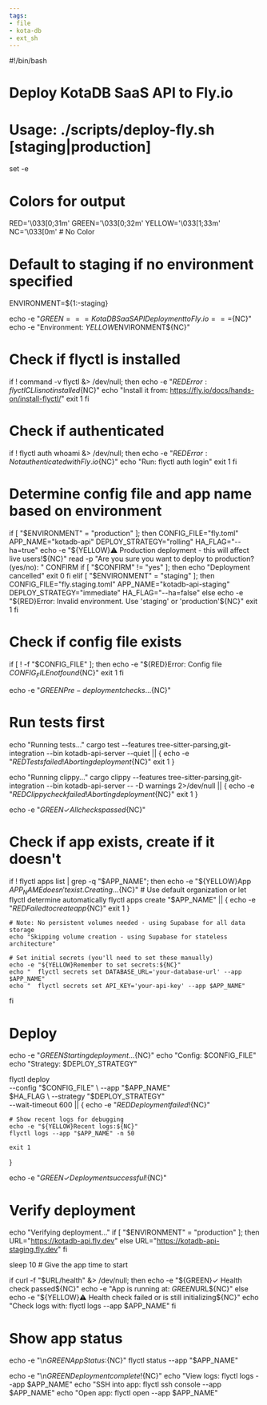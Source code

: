```yaml
---
tags:
- file
- kota-db
- ext_sh
---
```

#!/bin/bash
# Deploy KotaDB SaaS API to Fly.io
# Usage: ./scripts/deploy-fly.sh [staging|production]

set -e

# Colors for output
RED='\033[0;31m'
GREEN='\033[0;32m'
YELLOW='\033[1;33m'
NC='\033[0m' # No Color

# Default to staging if no environment specified
ENVIRONMENT=${1:-staging}

echo -e "${GREEN}=== KotaDB SaaS API Deployment to Fly.io ===${NC}"
echo -e "Environment: ${YELLOW}$ENVIRONMENT${NC}"

# Check if flyctl is installed
if ! command -v flyctl &> /dev/null; then
    echo -e "${RED}Error: flyctl CLI is not installed${NC}"
    echo "Install it from: https://fly.io/docs/hands-on/install-flyctl/"
    exit 1
fi

# Check if authenticated
if ! flyctl auth whoami &> /dev/null; then
    echo -e "${RED}Error: Not authenticated with Fly.io${NC}"
    echo "Run: flyctl auth login"
    exit 1
fi

# Determine config file and app name based on environment
if [ "$ENVIRONMENT" = "production" ]; then
    CONFIG_FILE="fly.toml"
    APP_NAME="kotadb-api"
    DEPLOY_STRATEGY="rolling"
    HA_FLAG="--ha=true"
    echo -e "${YELLOW}⚠️  Production deployment - this will affect live users!${NC}"
    read -p "Are you sure you want to deploy to production? (yes/no): " CONFIRM
    if [ "$CONFIRM" != "yes" ]; then
        echo "Deployment cancelled"
        exit 0
    fi
elif [ "$ENVIRONMENT" = "staging" ]; then
    CONFIG_FILE="fly.staging.toml"
    APP_NAME="kotadb-api-staging"
    DEPLOY_STRATEGY="immediate"
    HA_FLAG="--ha=false"
else
    echo -e "${RED}Error: Invalid environment. Use 'staging' or 'production'${NC}"
    exit 1
fi

# Check if config file exists
if [ ! -f "$CONFIG_FILE" ]; then
    echo -e "${RED}Error: Config file $CONFIG_FILE not found${NC}"
    exit 1
fi

echo -e "${GREEN}Pre-deployment checks...${NC}"

# Run tests first
echo "Running tests..."
cargo test --features tree-sitter-parsing,git-integration --bin kotadb-api-server --quiet || {
    echo -e "${RED}Tests failed! Aborting deployment${NC}"
    exit 1
}

echo "Running clippy..."
cargo clippy --features tree-sitter-parsing,git-integration --bin kotadb-api-server -- -D warnings 2>/dev/null || {
    echo -e "${RED}Clippy check failed! Aborting deployment${NC}"
    exit 1
}

echo -e "${GREEN}✓ All checks passed${NC}"

# Check if app exists, create if it doesn't
if ! flyctl apps list | grep -q "$APP_NAME"; then
    echo -e "${YELLOW}App $APP_NAME doesn't exist. Creating...${NC}"
    # Use default organization or let flyctl determine automatically
    flyctl apps create "$APP_NAME" || {
        echo -e "${RED}Failed to create app${NC}"
        exit 1
    }
    
    # Note: No persistent volumes needed - using Supabase for all data storage
    echo "Skipping volume creation - using Supabase for stateless architecture"
    
    # Set initial secrets (you'll need to set these manually)
    echo -e "${YELLOW}Remember to set secrets:${NC}"
    echo "  flyctl secrets set DATABASE_URL='your-database-url' --app $APP_NAME"
    echo "  flyctl secrets set API_KEY='your-api-key' --app $APP_NAME"
fi

# Deploy
echo -e "${GREEN}Starting deployment...${NC}"
echo "Config: $CONFIG_FILE"
echo "Strategy: $DEPLOY_STRATEGY"

flyctl deploy \
    --config "$CONFIG_FILE" \
    --app "$APP_NAME" \
    $HA_FLAG \
    --strategy "$DEPLOY_STRATEGY" \
    --wait-timeout 600 || {
    echo -e "${RED}Deployment failed!${NC}"
    
    # Show recent logs for debugging
    echo -e "${YELLOW}Recent logs:${NC}"
    flyctl logs --app "$APP_NAME" -n 50
    
    exit 1
}

echo -e "${GREEN}✓ Deployment successful!${NC}"

# Verify deployment
echo "Verifying deployment..."
if [ "$ENVIRONMENT" = "production" ]; then
    URL="https://kotadb-api.fly.dev"
else
    URL="https://kotadb-api-staging.fly.dev"
fi

sleep 10  # Give the app time to start

if curl -f "$URL/health" &> /dev/null; then
    echo -e "${GREEN}✓ Health check passed${NC}"
    echo -e "App is running at: ${GREEN}$URL${NC}"
else
    echo -e "${YELLOW}⚠️  Health check failed or is still initializing${NC}"
    echo "Check logs with: flyctl logs --app $APP_NAME"
fi

# Show app status
echo -e "\n${GREEN}App Status:${NC}"
flyctl status --app "$APP_NAME"

echo -e "\n${GREEN}Deployment complete!${NC}"
echo "View logs: flyctl logs --app $APP_NAME"
echo "SSH into app: flyctl ssh console --app $APP_NAME"
echo "Open app: flyctl open --app $APP_NAME"
